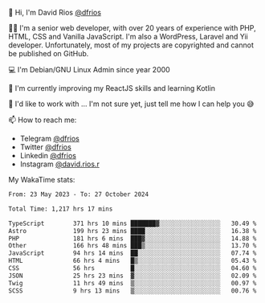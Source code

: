 👋 Hi, I'm David Rios [@dfrios](https://github.com/dfrios)

👨‍💻 I'm a senior web developer, with over 20 years of experience with PHP, HTML, CSS and Vanilla JavaScript. I'm also a WordPress, Laravel and Yii developer. Unfortunately, most of my projects are copyrighted and cannot be published on GitHub.

💻 I'm Debian/GNU Linux Admin since year 2000

🌱 I'm currently improving my ReactJS skills and learning Kotlin

💞️ I'd like to work with ... I'm not sure yet, just tell me how I can help you 😅


📫 How to reach me:
* Telegram [@dfrios](https://t.me/dfrios)
* Twitter [@dfrios](https://twitter.com/dfrios)
* Linkedin [@dfrios](https://linkedin.com/in/dfrios)
* Instagram [@david.rios.r](https://instagram.com/david.rios.r)



My WakaTime stats:
<!--START_SECTION:waka-->

```txt
From: 23 May 2023 - To: 27 October 2024

Total Time: 1,217 hrs 17 mins

TypeScript        371 hrs 10 mins ███████▓░░░░░░░░░░░░░░░░░   30.49 %
Astro             199 hrs 23 mins ████░░░░░░░░░░░░░░░░░░░░░   16.38 %
PHP               181 hrs 6 mins  ███▓░░░░░░░░░░░░░░░░░░░░░   14.88 %
Other             166 hrs 48 mins ███▒░░░░░░░░░░░░░░░░░░░░░   13.70 %
JavaScript        94 hrs 14 mins  ██░░░░░░░░░░░░░░░░░░░░░░░   07.74 %
HTML              66 hrs 4 mins   █▒░░░░░░░░░░░░░░░░░░░░░░░   05.43 %
CSS               56 hrs          █░░░░░░░░░░░░░░░░░░░░░░░░   04.60 %
JSON              25 hrs 23 mins  ▓░░░░░░░░░░░░░░░░░░░░░░░░   02.09 %
Twig              11 hrs 49 mins  ▒░░░░░░░░░░░░░░░░░░░░░░░░   00.97 %
SCSS              9 hrs 13 mins   ▒░░░░░░░░░░░░░░░░░░░░░░░░   00.76 %
```

<!--END_SECTION:waka-->
